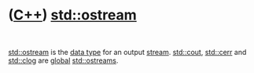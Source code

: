 
 

 

 

 

 

([C++](Cpp.md)) [std::ostream](CppOstream.md)
===============================================

 

[std::ostream](CppOstream.md) is the [data type](CppDataType.md) for
an output [stream](CppStream.md). [std::cout](CppStdCout.md),
[std::cerr](CppStdCerr.md) and [std::clog](CppStdClog.md) are
[global](CppGlobal.md) [std::ostreams](CppOstream.md).

 

 

 

 

 

 

